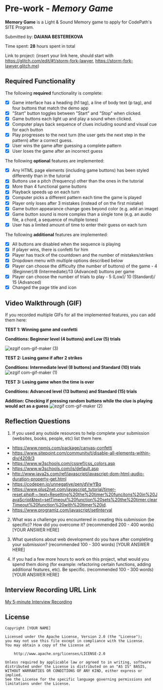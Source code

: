 # Pre-work - *Memory Game*

**Memory Game** is a Light & Sound Memory game to apply for CodePath's SITE Program. 

Submitted by: **DAIANA BESTEREKOVA**

Time spent: **28** hours spent in total

Link to project: (insert your link here, should start with https://glitch.com/edit/#!/storm-fork-lawyer, https://storm-fork-lawyer.glitch.me)

## Required Functionality

The following **required** functionality is complete:

* [X] Game interface has a heading (h1 tag), a line of body text (p tag), and four buttons that match the demo app
* [X] "Start" button toggles between "Start" and "Stop" when clicked. 
* [X] Game buttons each light up and play a sound when clicked. 
* [X] Computer plays back sequence of clues including sound and visual cue for each button
* [X] Play progresses to the next turn (the user gets the next step in the pattern) after a correct guess. 
* [X] User wins the game after guessing a complete pattern
* [X] User loses the game after an incorrect guess

The following **optional** features are implemented:

* [X] Any HTML page elements (including game buttons) has been styled differently than in the tutorial
* [X] Buttons use a pitch (frequency) other than the ones in the tutorial
* [X] More than 4 functional game buttons
* [X] Playback speeds up on each turn
* [X] Computer picks a different pattern each time the game is played
* [X] Player only loses after 3 mistakes (instead of on the first mistake)
* [X] Game button appearance change goes beyond color (e.g. add an image)
* [X] Game button sound is more complex than a single tone (e.g. an audio file, a chord, a sequence of multiple tones)
* [X] User has a limited amount of time to enter their guess on each turn

The following **additional** features are implemented:

- [X] All buttons are disabled when the sequence is playing 
- [X] If player wins, there is confetti for him 
- [X] Player has track of the countdown and the number of mistakes/strikes 
- [X] Dropdown menu with multiple options described below
- [X] Player can choose the difficulty (the number of buttons) of the game - 4 (Beginner)/8 (Intermediate)/13 (Advanced) buttons per game
- [X] Player can choose the number of trials to play - 5 (Low)/ 10 (Standard)/ 15 (Advanced)
- [X] Changed the page title and icon

## Video Walkthrough (GIF)

If you recorded multiple GIFs for all the implemented features, you can add them here:

**TEST 1: Winning game and confetti**

**Conditions: Beginner level (4 buttons) and Low (5) trials**

![ezgif com-gif-maker (3)](https://user-images.githubusercontent.com/85840329/164339975-90bbc979-2c76-461f-a8ab-56df1f772f9f.gif)


**TEST 2: Losing game if after 2 strikes**

**Conditions: Intermediate level (8 buttons) and Standard (10) trials**
![ezgif com-gif-maker (1)](https://user-images.githubusercontent.com/85840329/164333775-705f7a8a-48e5-4659-a048-3d13209b2e2c.gif)


**TEST 3: Losing game when the time is over**

**Conditions: Advanced level (13 buttons) and Standard (15) trials**

**Addition: Checking if pressing random buttons while the clue is playing would act as a guess**
![ezgif com-gif-maker (2)](https://user-images.githubusercontent.com/85840329/164334397-ac3b3bb5-7ef9-425d-9cc9-53055ca466b8.gif)

## Reflection Questions
1. If you used any outside resources to help complete your submission (websites, books, people, etc) list them here. 
- https://www.npmjs.com/package/canvas-confetti
- https://www.sitepoint.com/community/t/disable-all-elements-within-div/4209/3
- https://www.w3schools.com/cssref/css_colors.asp
- https://www.w3schools.com/js/default.asp
- http://www.java2s.com/ref/javascript/javascript-dom-html-audio-duration-property-get.html
- https://codepen.io/unnegative/pen/dVwYBq
- https://www.plus2net.com/javascript_tutorial/timer-reset.php#:~:text=Resetting%20the%20timer%20funcitons%20in%20JavaScript&text=setTimeout%20function%20sets%20the%20timer,clearTimeout%20function%20with%20timer%20id.
- https://www.programiz.com/javascript/setInterval

2. What was a challenge you encountered in creating this submission (be specific)? How did you overcome it? (recommended 200 - 400 words) 
[YOUR ANSWER HERE]

3. What questions about web development do you have after completing your submission? (recommended 100 - 300 words) 
[YOUR ANSWER HERE]

4. If you had a few more hours to work on this project, what would you spend them doing (for example: refactoring certain functions, adding additional features, etc). Be specific. (recommended 100 - 300 words) 
[YOUR ANSWER HERE]



## Interview Recording URL Link

[My 5-minute Interview Recording](your-link-here)


## License

    Copyright [YOUR NAME]

    Licensed under the Apache License, Version 2.0 (the "License");
    you may not use this file except in compliance with the License.
    You may obtain a copy of the License at

        http://www.apache.org/licenses/LICENSE-2.0

    Unless required by applicable law or agreed to in writing, software
    distributed under the License is distributed on an "AS IS" BASIS,
    WITHOUT WARRANTIES OR CONDITIONS OF ANY KIND, either express or implied.
    See the License for the specific language governing permissions and
    limitations under the License.
